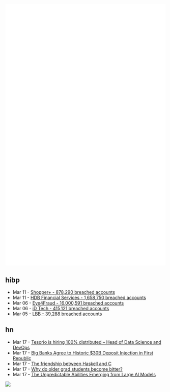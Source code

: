 ![Metrics](https://raw.githubusercontent.com/phixion/phixion/master/metrics.svg)

## hibp

<!--
for https://github.com/phixion/phixion/blob/main/.github/workflows/feeds.yml
-->
<!--START_SECTION:haveibeenpwnd-->
- Mar 11 - [Shopper+ - 878,290 breached accounts](https://haveibeenpwned.com/PwnedWebsites#ShopperPlus)
- Mar 11 - [HDB Financial Services - 1,658,750 breached accounts](https://haveibeenpwned.com/PwnedWebsites#HDBFinancialServices)
- Mar 06 - [Eye4Fraud - 16,000,591 breached accounts](https://haveibeenpwned.com/PwnedWebsites#Eye4Fraud)
- Mar 06 - [iD Tech - 415,121 breached accounts](https://haveibeenpwned.com/PwnedWebsites#iDTech)
- Mar 05 - [LBB - 39,288 breached accounts](https://haveibeenpwned.com/PwnedWebsites#LBB)
<!--END_SECTION:haveibeenpwnd-->

## hn

<!--
for https://github.com/phixion/phixion/blob/main/.github/workflows/feeds.yml
-->
<!--START_SECTION:hn-->
- Mar 17 - [Tesorio is hiring 100% distributed – Head of Data Science and DevOps](https://www.tesorio.com/careers#job-openings)
- Mar 17 - [Big Banks Agree to Historic $30B Deposit Injection in First Republic](https://www.citigroup.com/global/news/press-release/2023/bank-of-america-citigroup-jpmorgan-chase-wells-fargo-goldman-sachs-morgan-stanley-bny-mellon-pnc-bank-state-street-truist-and-u-s-bank-to-make-uninsured-deposits-totaling-30-billion-into-first-republic-bank)
- Mar 17 - [The friendship between Haskell and C](https://typeclasses.substack.com/p/the-friendship-between-haskell-and)
- Mar 17 - [Why do older grad students become bitter?](https://musings.lambdaloop.com/bitter-grads/)
- Mar 17 - [The Unpredictable Abilities Emerging from Large AI Models](https://www.quantamagazine.org/the-unpredictable-abilities-emerging-from-large-ai-models-20230316/)
<!--END_SECTION:hn-->

<!--
for https://yhype.me
-->
![](https://hit.yhype.me/github/profile?user_id=13013670)
